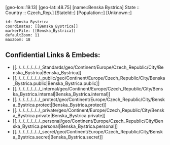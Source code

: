 ﻿---
location: [48.75,19.13] 
mapzoom: [7,12] 
mapmarker: city 
type: City
tags:
- geo/City


SpocWebEntityId: 29103
isDeleted: false
confidential: public

---
[geo-lon::19.13] 
[geo-lat::48.75] 
[name::Benska Bystrica] 
State ::  
Country :: Czech_Rep.] 
[StateId::] 
[Population::] 
[Unknown::] 


```leaflet
id: Benska Bystrica
coordinates: [[Benska_Bystrica]] 
markerFile: [[Benska_Bystrica]] 
defaultZoom: 11 
maxZoom: 18
```


## Confidential Links & Embeds: 
- [[../../../../../../_Standards/geo/Continent/Europe/Czech_Republic/City/Benska_Bystrica|Benska_Bystrica]] 
- [[../../../../../../_public/geo/Continent/Europe/Czech_Republic/City/Benska_Bystrica.public|Benska_Bystrica.public]] 
- [[../../../../../../_internal/geo/Continent/Europe/Czech_Republic/City/Benska_Bystrica.internal|Benska_Bystrica.internal]] 
- [[../../../../../../_protect/geo/Continent/Europe/Czech_Republic/City/Benska_Bystrica.protect|Benska_Bystrica.protect]] 
- [[../../../../../../_private/geo/Continent/Europe/Czech_Republic/City/Benska_Bystrica.private|Benska_Bystrica.private]] 
- [[../../../../../../_personal/geo/Continent/Europe/Czech_Republic/City/Benska_Bystrica.personal|Benska_Bystrica.personal]] 
- [[../../../../../../_secret/geo/Continent/Europe/Czech_Republic/City/Benska_Bystrica.secret|Benska_Bystrica.secret]] 
